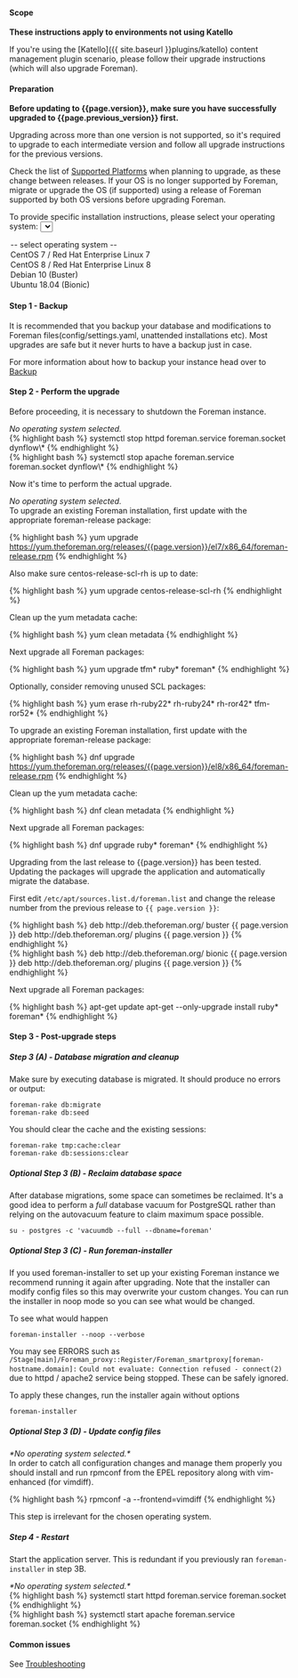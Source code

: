 #### Scope

**These instructions apply to environments not using Katello**

If you're using the [Katello]({{ site.baseurl }}plugins/katello) content management plugin scenario,
please follow their upgrade instructions (which will also upgrade Foreman).

#### Preparation

**Before updating to {{page.version}}, make sure you have successfully upgraded to {{page.previous_version}} first.**

Upgrading across more than one version is not supported, so it's required to upgrade to each
intermediate version and follow all upgrade instructions for the previous versions.

Check the list of [Supported Platforms](manuals/{{page.version}}/index.html#3.1.1SupportedPlatforms)
when planning to upgrade, as these change between releases. If your OS is no
longer supported by Foreman, migrate or upgrade the OS (if supported) using a
release of Foreman supported by both OS versions before upgrading Foreman.

<script type="text/javascript">
function update_upgrade_os(select) {
  var os = select.value;
  $(".upgrade_os").hide();
  if (os) {
    $(".upgrade_os_"+os).show();
  } else {
    $(".upgrade_os_none").show();
  }
}
$(document).ready(function() {
        $('#upgrade_os').trigger('change');
});
</script>

To provide specific installation instructions, please select your operating system:
<select id="upgrade_os" onChange="update_upgrade_os(this);">
  <option value="none">-- select operating system --</option>
  <option value="el7">CentOS 7 / Red Hat Enterprise Linux 7</option>
  <option value="el8">CentOS 8 / Red Hat Enterprise Linux 8</option>
  <option value="debian10">Debian 10 (Buster)</option>
  <option value="ubuntu1804">Ubuntu 18.04 (Bionic)</option>
</select>

#### Step 1 - Backup

It is recommended that you backup your database and modifications to Foreman
files(config/settings.yaml, unattended installations etc).  Most upgrades are
safe but it never hurts to have a backup just in case.

For more information about how to backup your instance head over to
[Backup](manuals/{{page.version}}/index.html#5.5.1Backup)

#### Step 2 - Perform the upgrade

Before proceeding, it is necessary to shutdown the Foreman instance.

<div class="upgrade_os upgrade_os_none">
  <i>No operating system selected.</i>
</div>
<div class="upgrade_os upgrade_os_el7 upgrade_os_el8">
{% highlight bash %}
systemctl stop httpd foreman.service foreman.socket dynflow\*
{% endhighlight %}
</div>
<div class="upgrade_os upgrade_os_debian10 upgrade_os_ubuntu1804">
{% highlight bash %}
systemctl stop apache foreman.service foreman.socket dynflow\*
{% endhighlight %}
</div>

Now it's time to perform the actual upgrade.

<div class="upgrade_os upgrade_os_none">
  <i>No operating system selected.</i>
</div>

<div class="upgrade_os upgrade_os_el7">
To upgrade an existing Foreman installation, first update with the
appropriate foreman-release package:

{% highlight bash %}
yum upgrade https://yum.theforeman.org/releases/{{page.version}}/el7/x86_64/foreman-release.rpm
{% endhighlight %}

Also make sure centos-release-scl-rh is up to date:

{% highlight bash %}
yum upgrade centos-release-scl-rh
{% endhighlight %}

Clean up the yum metadata cache:

{% highlight bash %}
yum clean metadata
{% endhighlight %}

Next upgrade all Foreman packages:

{% highlight bash %}
yum upgrade tfm\* ruby\* foreman\*
{% endhighlight %}

Optionally, consider removing unused SCL packages:

{% highlight bash %}
yum erase rh-ruby22\* rh-ruby24\* rh-ror42\* tfm-ror52\*
{% endhighlight %}
</div>

<div class="upgrade_os upgrade_os_el8">
To upgrade an existing Foreman installation, first update with the
appropriate foreman-release package:

{% highlight bash %}
dnf upgrade https://yum.theforeman.org/releases/{{page.version}}/el8/x86_64/foreman-release.rpm
{% endhighlight %}

Clean up the yum metadata cache:

{% highlight bash %}
dnf clean metadata
{% endhighlight %}

Next upgrade all Foreman packages:

{% highlight bash %}
dnf upgrade ruby\* foreman\*
{% endhighlight %}
</div>

<div class="upgrade_os upgrade_os_debian10 upgrade_os_ubuntu1804">
Upgrading from the last release to {{page.version}} has been tested. Updating
the packages will upgrade the application and automatically migrate the
database.

First edit `/etc/apt/sources.list.d/foreman.list` and change the release
number from the previous release to `{{ page.version }}`:

<div class="upgrade_os upgrade_os_debian10">
{% highlight bash %}
deb http://deb.theforeman.org/ buster {{ page.version }}
deb http://deb.theforeman.org/ plugins {{ page.version }}
{% endhighlight %}
</div>
<div class="upgrade_os upgrade_os_ubuntu1804">
{% highlight bash %}
deb http://deb.theforeman.org/ bionic {{ page.version }}
deb http://deb.theforeman.org/ plugins {{ page.version }}
{% endhighlight %}
</div>

Next upgrade all Foreman packages:

{% highlight bash %}
apt-get update
apt-get --only-upgrade install ruby\* foreman\*
{% endhighlight %}
</div>

#### Step 3 - Post-upgrade steps

##### Step 3 (A) - Database migration and cleanup

Make sure by executing database is migrated. It should produce no errors or
output:

    foreman-rake db:migrate
    foreman-rake db:seed

You should clear the cache and the existing sessions:

    foreman-rake tmp:cache:clear
    foreman-rake db:sessions:clear

##### Optional Step 3 (B) - Reclaim database space

After database migrations, some space can sometimes be reclaimed. It's a good idea to perform a *full* database vacuum for PostgreSQL rather than relying on the autovacuum feature to claim maximum space possible.

    su - postgres -c 'vacuumdb --full --dbname=foreman'

##### Optional Step 3 (C) - Run foreman-installer

If you used foreman-installer to set up your existing Foreman instance we
recommend running it again after upgrading. Note that the installer can
modify config files so this may overwrite your custom changes. You can run
the installer in noop mode so you can see what would be changed.

To see what would happen

    foreman-installer --noop --verbose

You may see ERRORS such as `/Stage[main]/Foreman_proxy::Register/Foreman_smartproxy[foreman-hostname.domain]:` `Could not evaluate: Connection refused - connect(2)` due to httpd / apache2 service being stopped.  These can be safely ignored.

To apply these changes, run the installer again without options

    foreman-installer

##### Optional Step 3 (D) - Update config files
<div class="upgrade_os upgrade_os_none">
  <i>*No operating system selected.*</i>
</div>
<div class="upgrade_os upgrade_os_el7">
In order to catch all configuration changes and manage them properly you should install and run
rpmconf from the EPEL repository along with vim-enhanced (for vimdiff).

{% highlight bash %}
rpmconf -a --frontend=vimdiff
{% endhighlight %}
</div>
<div class="upgrade_os upgrade_os_el8 upgrade_os_debian10 upgrade_os_ubuntu1804">
This step is irrelevant for the chosen operating system.
</div>

##### Step 4 - Restart

Start the application server. This is redundant if you previously ran `foreman-installer` in step 3B.

<div class="upgrade_os upgrade_os_none">
  <i>*No operating system selected.*</i>
</div>
<div class="upgrade_os upgrade_os_el7 upgrade_os_el8">
{% highlight bash %}
systemctl start httpd foreman.service foreman.socket
{% endhighlight %}
</div>
<div class="upgrade_os upgrade_os_debian10 upgrade_os_ubuntu1804">
{% highlight bash %}
systemctl start apache foreman.service foreman.socket
{% endhighlight %}
</div>

#### Common issues

See
[Troubleshooting](http://projects.theforeman.org/projects/foreman/wiki/Troubleshooting)
